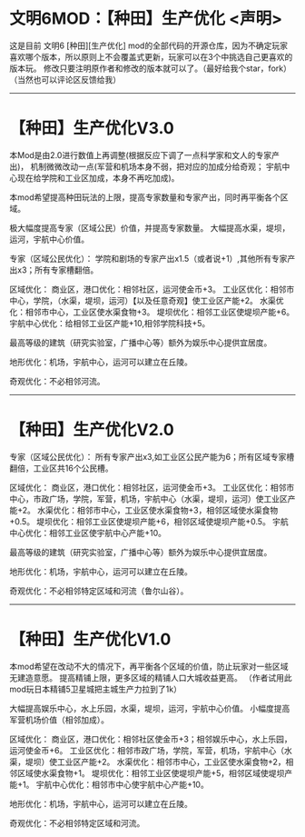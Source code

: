 # 文明6MOD：【种田】生产优化 <声明>

这是目前 文明6 [种田][生产优化] mod的全部代码的开源仓库，因为不确定玩家喜欢哪个版本，所以原则上不会覆盖式更新，玩家可以在3个中挑选自己更喜欢的版本玩。
修改只要注明原作者和修改的版本就可以了。（最好给我个star，fork）（当然也可以评论区反馈给我）

---
# 【种田】生产优化V3.0

本Mod是由2.0进行数值上再调整(根据反应下调了一点科学家和文人的专家产出)，
机制微微改动一点(军营和机场本身不弱，把对应的加成分给奇观； 宇航中心现在给学院和工业区加成，本身不再吃加成)。

本mod希望提高种田玩法的上限，提高专家数量和专家产出，同时再平衡各个区域。

极大幅度提高专家（区域公民）价值，并提高专家数量。
大幅提高水渠，堤坝，运河，宇航中心价值。

专家（区域公民优化）：
学院和剧场的专家产出x1.5（或者说+1）,其他所有专家产出x3；所有专家槽翻倍。
	
区域优化：
商业区，港口优化：相邻社区，运河使金币+3。
工业区优化：相邻市中心，学院，（水渠，堤坝，运河）【以及任意奇观】使工业区产能+2。
水渠优化：相邻市中心，工业区使水渠食物+3。
堤坝优化：相邻工业区使堤坝产能+6。
宇航中心优化：给相邻工业区产能+10,相邻学院科技+5。

最高等级的建筑（研究实验室，广播中心等）额外为娱乐中心提供宜居度。

地形优化：机场，宇航中心，运河可以建立在丘陵。

奇观优化：不必相邻河流。

---
# 【种田】生产优化V2.0

专家（区域公民优化）：
所有专家产出x3,如工业区公民产能为6；所有区域专家槽翻倍，工业区共16个公民槽。


区域优化：
商业区，港口优化：相邻社区，运河使金币+3。
工业区优化：相邻市中心，市政广场，学院，军营，机场，宇航中心（水渠，堤坝，运河）使工业区产能+2。
水渠优化：相邻市中心，工业区使水渠食物+3，相邻区域使水渠食物+0.5。
堤坝优化：相邻工业区使堤坝产能+6，相邻区域使堤坝产能+0.5。
宇航中心优化：相邻工业区使宇航中心产能+10。

最高等级的建筑（研究实验室，广播中心等）额外为娱乐中心提供宜居度。

地形优化：机场，宇航中心，运河可以建立在丘陵。

奇观优化：不必相邻特定区域和河流（鲁尔山谷）。

---
# 【种田】生产优化V1.0

本mod希望在改动不大的情况下，再平衡各个区域的价值，防止玩家对一些区域无建造意愿。
提高精铺上限，更多区域的精铺人口大城收益更高。
（作者试用此mod玩日本精铺5卫星城把主城生产力拉到了1k）


大幅提高娱乐中心，水上乐园，水渠，堤坝，运河，宇航中心价值。
小幅度提高军营机场价值（相邻加成）。

区域优化：
商业区，港口优化：相邻社区使金币+3；相邻娱乐中心，水上乐园，运河使金币+6。
工业区优化：相邻市政广场，学院，军营，机场，宇航中心（水渠，堤坝）使工业区产能+2。
水渠优化：相邻市中心，工业区使水渠食物+2，相邻区域使水渠食物+1。
堤坝优化：相邻工业区使堤坝产能+5，相邻区域使堤坝产能+1。
宇航中心优化：相邻市中心使宇航中心产能+10。

地形优化：机场，宇航中心，运河可以建立在丘陵。

奇观优化：不必相邻特定区域和河流。